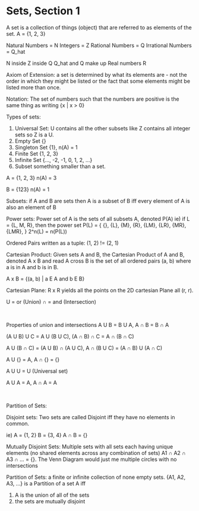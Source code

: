 # Sets, Section 1

A set is a collection of things (object) that are referred to as elements of the set.
A = {1, 2, 3}

Natural Numbers = N
Integers = Z
Rational Numbers = Q
Irrational Numbers = Q_hat

N inside Z inside Q
Q_hat and Q make up Real numbers R

Axiom of Extension: a set is determined by what its elements are - not the order in which they might be listed or the fact that some elements might be listed more than once.

Notation:
The set of numbers such that the numbers are positive is the same thing as writing {x | x > 0}

Types of sets:
1. Universal Set: U contains all the other subsets like Z contains all integer sets so Z is a U.
2. Empty Set {}
3. Singleton Set {1}, n(A) = 1
4. Finite Set {1, 2, 3}
5. Infinite Set {..., -2, -1, 0, 1, 2, ...}
6. Subset something smaller than a set.

A = {1, 2, 3}
n(A) = 3

B = {123}
n(A) = 1

Subsets: if A and B are sets then A is a subset of B iff every element of A is also an element of B

Power sets: Power set of A is the sets of all subsets A, denoted P(A)
ie) if L = {L, M, R}, then the power set P(L) =
{
  {}, {L}, {M}, {R}, {LM}, {LR}, {MR}, {LMR},
}
2^n(L) = n(P(L))

Ordered Pairs written as a tuple:
(1, 2) != (2, 1)

Cartesian Product: Given sets A and B, the Cartesian Product of A and B, denoted A x B and read A cross B is the set of all ordered pairs (a, b) where a is in A and b is in B.

A x B = {(a, b) | a E A and b E B}

Cartesian Plane: R x R yields all the points on the 2D cartesian Plane all (r, r).

U = or (Union)
∩ = and (Intersection)

<br>

Properties of union and intersections
A U B = B U A, A ∩ B = B ∩ A

(A U B) U C = A U (B U C), (A ∩ B) ∩ C = A ∩ (B ∩ C)

A U (B ∩ C) = (A U B) ∩ (A U C), A ∩ (B U C) = (A ∩ B) U (A ∩ C)

A U {} = A, A ∩ {} = {}

A U U = U (Universal set)

A U A = A, A ∩ A = A

<br>


Partition of Sets:

Disjoint sets: Two sets are called Disjoint iff they have no elements in common.

ie) A = {1, 2} B = {3, 4}
A ∩ B = {}

Mutually Disjoint Sets: Multiple sets with all sets each having unique elements (no shared elements across any combination of sets) A1 ∩ A2 ∩ A3 ∩ ... = {}. The Venn Diagram would just me multiple circles with no intersections


Partition of Sets: a finite or infinite collection of none empty sets. {A1, A2, A3, ...} is a Partition of a set A iff
1. A is the union of all of the sets
2. the sets are mutually disjoint
